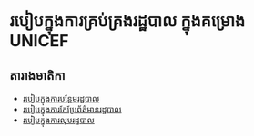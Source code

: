 # របៀបក្នុងការគ្រប់គ្រងរដ្ឋបាល ក្នុងគម្រោង UNICEF

## តារាងមាតិកា

- [របៀបក្នុងការបន្ថែមរដ្ឋបាល](add-admin.md)
- [របៀបក្នុងការកែប្រែព័ត៌មានរដ្ឋបាល](edit-admin.md)
- [របៀបក្នុងការលុបរដ្ឋបាល](delete-admin.md)
